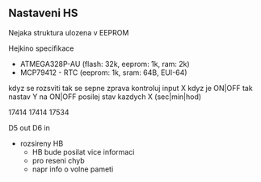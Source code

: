 ## Nastaveni HS

Nejaka struktura ulozena v EEPROM

Hejkino specifikace
* ATMEGA328P-AU (flash: 32k, eeprom: 1k, ram: 2k)
* MCP79412 - RTC (eeprom: 1k, sram: 64B, EUI-64)

kdyz se rozsviti tak se sepne
zprava kontroluj input X kdyz je ON|OFF tak nastav Y na ON|OFF
posilej stav kazdych X (sec|min|hod)

17414
17414
17534


D5 out
D6 in

* rozsireny HB 
    - HB bude posilat vice informaci
    - pro reseni chyb
    - napr info o volne pameti